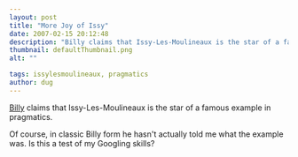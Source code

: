 ```yaml
---
layout: post
title: "More Joy of Issy"
date: 2007-02-15 20:12:48
description: "Billy claims that Issy-Les-Moulineaux is the star of a famous example in pragmatics. Of course, in classic Billy form he hasn&#8217;t actually told me what the example was. Is this a test of my Googling skills?&#8230;"
thumbnail: defaultThumbnail.png
alt: ""

tags: issylesmoulineaux, pragmatics
author: dug
---
```


<p><a href="http://billyclark.net/">Billy</a> claims that Issy-Les-Moulineaux is the star of a famous example in pragmatics.</p>

<p>Of course, in classic Billy form he hasn't actually told me what the example was. Is this a test of my Googling skills?</p>
